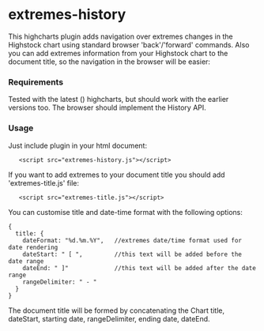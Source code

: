 # extremes-history
This highcharts plugin adds navigation over extremes changes in the Highstock chart using standard browser 'back'/'forward' commands. Also you can add extremes information from your Highstock chart to the document title, so the navigation in the browser will be easier:


### Requirements
Tested with the latest () highcharts, but should work with the earlier versions too. The browser should implement the History API.

### Usage
Just include plugin in your html document:
```
   <script src="extremes-history.js"></script>   
```

If you want to add extremes to your document title you should add 'extremes-title.js' file:
```
   <script src="extremes-title.js"></script>
```

You can customise title and date-time format with the following options:
```
{
  title: {
    dateFormat: "%d.%m.%Y",   //extremes date/time format used for date rendering
    dateStart: " [ ",         //this text will be added before the date range
    dateEnd: " ]"             //this text will be added after the date range
    rangeDelimiter: " - "
  }
}
```
The document title will be formed by concatenating the Chart title, dateStart, starting date, rangeDelimiter, ending date, dateEnd.
